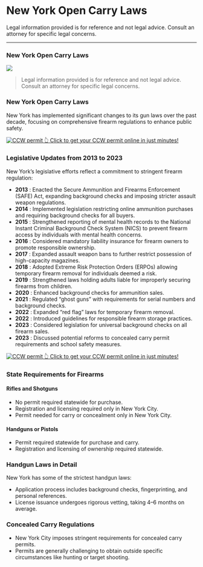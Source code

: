 # New York Open Carry Laws

Legal information provided is for reference and not legal advice. Consult an attorney for specific legal concerns. 

* * *

### New York Open Carry Laws

![](https://cdn-images-1.medium.com/max/800/1*8jwEyVPiWSPrWJCCMD6GPQ.png)

> Legal information provided is for reference and not legal advice. Consult an attorney for specific legal concerns.

### New York Open Carry Laws

New York has implemented significant changes to its gun laws over the past decade, focusing on comprehensive firearm regulations to enhance public safety.

<a href="https://serp.ly/ccw">
<div>
    <img src="https://cdn-images-1.medium.com/max/1200/1*aCmvRhaa5Xjz4zDZxHzAjg.png" alt="CCW permit">
    👆 Click to get your CCW permit online in just minutes!
</div>
</a>

### Legislative Updates from 2013 to 2023

New York’s legislative efforts reflect a commitment to stringent firearm regulation:

  * **2013** : Enacted the Secure Ammunition and Firearms Enforcement (SAFE) Act, expanding background checks and imposing stricter assault weapon regulations.
  * **2014** : Implemented legislation restricting online ammunition purchases and requiring background checks for all buyers.
  * **2015** : Strengthened reporting of mental health records to the National Instant Criminal Background Check System (NICS) to prevent firearm access by individuals with mental health concerns.
  * **2016** : Considered mandatory liability insurance for firearm owners to promote responsible ownership.
  * **2017** : Expanded assault weapon bans to further restrict possession of high-capacity magazines.
  * **2018** : Adopted Extreme Risk Protection Orders (ERPOs) allowing temporary firearm removal for individuals deemed a risk.
  * **2019** : Strengthened laws holding adults liable for improperly securing firearms from children.
  * **2020** : Enhanced background checks for ammunition sales.
  * **2021** : Regulated “ghost guns” with requirements for serial numbers and background checks.
  * **2022** : Expanded “red flag” laws for temporary firearm removal.
  * **2022** : Introduced guidelines for responsible firearm storage practices.
  * **2023** : Considered legislation for universal background checks on all firearm sales.
  * **2023** : Discussed potential reforms to concealed carry permit requirements and school safety measures.



<a href="https://serp.ly/ccw">
<div>
    <img src="https://cdn-images-1.medium.com/max/1200/1*TMCVgNoKp2NAtvLSAMkaJg.png" alt="CCW permit">
    👆 Click to get your CCW permit online in just minutes!
</div>
</a>


### State Requirements for Firearms

#### Rifles and Shotguns

  * No permit required statewide for purchase.
  * Registration and licensing required only in New York City.
  * Permit needed for carry or concealment only in New York City.



#### Handguns or Pistols

  * Permit required statewide for purchase and carry.
  * Registration and licensing of ownership required statewide.



### Handgun Laws in Detail

New York has some of the strictest handgun laws:

  * Application process includes background checks, fingerprinting, and personal references.
  * License issuance undergoes rigorous vetting, taking 4–6 months on average.



### Concealed Carry Regulations

  * New York City imposes stringent requirements for concealed carry permits.
  * Permits are generally challenging to obtain outside specific circumstances like hunting or target shooting.




